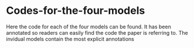 # Codes-for-the-four-models
Here the code for each of the four models can be found. It has been annotated so readers can easily find the code the paper is referring to.
The invidual models contain the most explicit annotations
